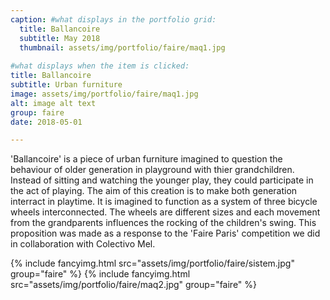 ```yaml
---
caption: #what displays in the portfolio grid:
  title: Ballancoire
  subtitle: May 2018
  thumbnail: assets/img/portfolio/faire/maq1.jpg
  
#what displays when the item is clicked:
title: Ballancoire
subtitle: Urban furniture
image: assets/img/portfolio/faire/maq1.jpg
alt: image alt text
group: faire
date: 2018-05-01

---
```

'Ballancoire' is a piece of urban furniture imagined to question the behaviour of older generation in playground with thier grandchildren. Instead of sitting and watching the younger play, they could participate in the act of playing. The aim of this creation is to make both generation interract in playtime. It is imagined to function as a system of three bicycle wheels interconnected. The wheels are different sizes and each movement from the grandparents influences the rocking of the children's swing. This proposition was made as a response to the 'Faire Paris' competition we did in collaboration with Colectivo Mel.  

{% include fancyimg.html src="assets/img/portfolio/faire/sistem.jpg" group="faire" %}
{% include fancyimg.html src="assets/img/portfolio/faire/maq2.jpg" group="faire" %}
